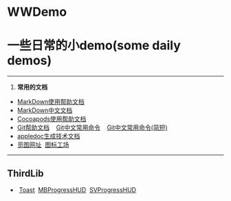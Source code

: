 # WWDemo
# 一些日常的小demo(some daily demos)
---
1. **常用的文档**
* [MarkDown使用帮助文档](http://commonmark.org/help/) 
* [MarkDown中文文档](http://www.appinn.com/markdown/#overview)
* [Cocoapods使用帮助文档](http://guides.cocoapods.org/terminal/commands.html#commands)
* [Git帮助文档](https://git-scm.com/docs)
  &nbsp; [Git中文常用命令](https://www.liaoxuefeng.com/wiki/0013739516305929606dd18361248578c67b8067c8c017b000)
  &nbsp; [Git中文常用命令(简短)](http://www.ruanyifeng.com/blog/2015/12/git-cheat-sheet.html)
* [appledoc生成技术文档](https://github.com/tomaz/appledoc/blob/master/Readme.markdown)
* [觅图网址](http://www.iconfont.cn/home/index?spm=a313x.7781069.1998910419.1.2d672ab2kTlVeF)
&nbsp;[图标工场](http://icon.wuruihong.com)
---
##	ThirdLib
* &nbsp;[Toast](https://github.com/scalessec/Toast)
&nbsp;[MBProgressHUD](https://github.com/jdg/MBProgressHUD)
&nbsp;[SVProgressHUD](https://github.com/SVProgressHUD/SVProgressHUD)
